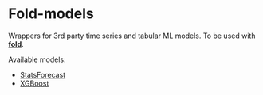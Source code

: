 # Fold-models

Wrappers for 3rd party time series and tabular ML models.
To be used with **[fold](https://github.com/dream-faster/fold)**.

Available models:
- [StatsForecast](https://github.com/Nixtla/statsforecast)
- [XGBoost](https://github.com/dmlc/xgboost)